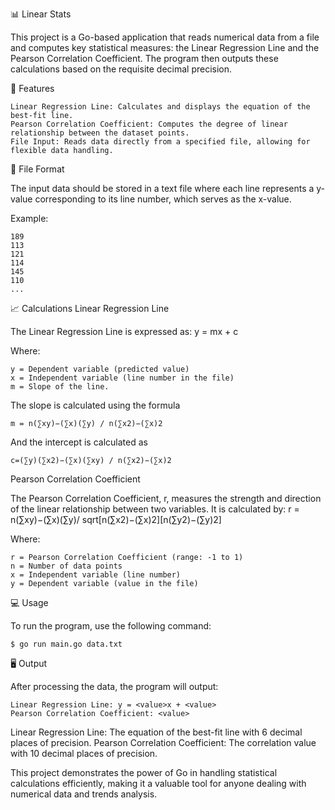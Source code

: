 📊 Linear Stats

This project is a Go-based application that reads numerical data from a file and computes key statistical measures: the Linear Regression Line and the Pearson Correlation Coefficient. The program then outputs these calculations based on the requisite decimal precision.

🚀 Features

    Linear Regression Line: Calculates and displays the equation of the best-fit line.
    Pearson Correlation Coefficient: Computes the degree of linear relationship between the dataset points.
    File Input: Reads data directly from a specified file, allowing for flexible data handling.

📂 File Format

The input data should be stored in a text file where each line represents a y-value corresponding to its line number, which serves as the x-value.

Example:

    189
    113
    121
    114
    145
    110
    ...

📈 Calculations
Linear Regression Line

The Linear Regression Line is expressed as:
    y = mx + c


Where:

    y = Dependent variable (predicted value)
    x = Independent variable (line number in the file)
    m = Slope of the line.

The slope is calculated using the formula
    
    m = n(∑xy)−(∑x)(∑y) / n(∑x2)−(∑x)2

And the intercept is calculated as
   
    c=(∑y)(∑x2)−(∑x)(∑xy) / n(∑x2)−(∑x)2

Pearson Correlation Coefficient

The Pearson Correlation Coefficient, r, measures the strength and direction of the linear relationship between two variables. It is calculated by:
    r = n(∑xy)−(∑x)(∑y)/ sqrt[n(∑x2)−(∑x)2][n(∑y2)−(∑y)2]


Where:

    r = Pearson Correlation Coefficient (range: -1 to 1)
    n = Number of data points
    x = Independent variable (line number)
    y = Dependent variable (value in the file)

💻 Usage

To run the program, use the following command:

    $ go run main.go data.txt


🖥️ Output

After processing the data, the program will output:


    Linear Regression Line: y = <value>x + <value>
    Pearson Correlation Coefficient: <value>

Linear Regression Line: The equation of the best-fit line with 6 decimal places of precision.
Pearson Correlation Coefficient: The correlation value with 10 decimal places of precision.

This project demonstrates the power of Go in handling statistical calculations efficiently, making it a valuable tool for anyone dealing with numerical data and trends analysis.